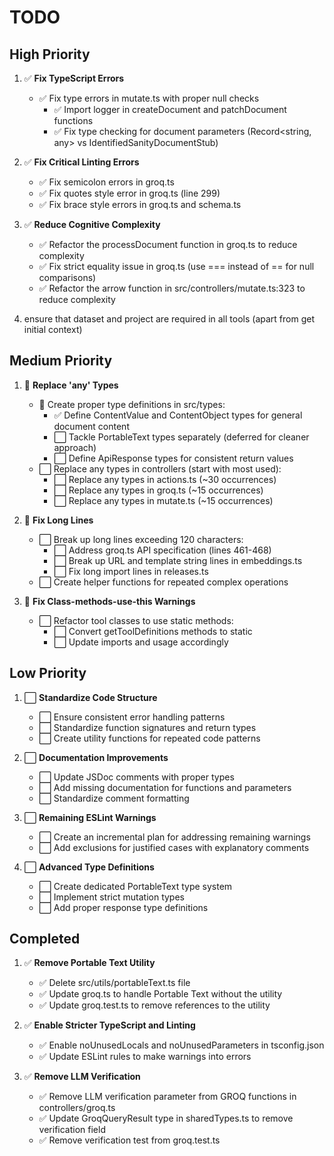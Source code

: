 # TODO

## High Priority
1. ✅ **Fix TypeScript Errors**
   - ✅ Fix type errors in mutate.ts with proper null checks
     - ✅ Import logger in createDocument and patchDocument functions
     - ✅ Fix type checking for document parameters (Record<string, any> vs IdentifiedSanityDocumentStub)

2. ✅ **Fix Critical Linting Errors**
   - ✅ Fix semicolon errors in groq.ts
   - ✅ Fix quotes style error in groq.ts (line 299)
   - ✅ Fix brace style errors in groq.ts and schema.ts

3. ✅ **Reduce Cognitive Complexity**
   - ✅ Refactor the processDocument function in groq.ts to reduce complexity
   - ✅ Fix strict equality issue in groq.ts (use === instead of == for null comparisons)
   - ✅ Refactor the arrow function in src/controllers/mutate.ts:323 to reduce complexity

4. ensure that dataset and project are required in all tools (apart from get initial context)

## Medium Priority
1. 🔄 **Replace 'any' Types**
   - 🔄 Create proper type definitions in src/types:
     - ✅ Define ContentValue and ContentObject types for general document content
     - ⬜ Tackle PortableText types separately (deferred for cleaner approach)
     - ⬜ Define ApiResponse types for consistent return values
   - ⬜ Replace any types in controllers (start with most used):
     - ⬜ Replace any types in actions.ts (~30 occurrences)
     - ⬜ Replace any types in groq.ts (~15 occurrences) 
     - ⬜ Replace any types in mutate.ts (~15 occurrences)

2. 🔄 **Fix Long Lines**
   - ⬜ Break up long lines exceeding 120 characters:
     - ⬜ Address groq.ts API specification (lines 461-468)
     - ⬜ Break up URL and template string lines in embeddings.ts
     - ⬜ Fix long import lines in releases.ts
   - ⬜ Create helper functions for repeated complex operations

3. 🔄 **Fix Class-methods-use-this Warnings**
   - ⬜ Refactor tool classes to use static methods:
     - ⬜ Convert getToolDefinitions methods to static
     - ⬜ Update imports and usage accordingly

## Low Priority
1. ⬜ **Standardize Code Structure**
   - ⬜ Ensure consistent error handling patterns
   - ⬜ Standardize function signatures and return types
   - ⬜ Create utility functions for repeated code patterns

2. ⬜ **Documentation Improvements**
   - ⬜ Update JSDoc comments with proper types
   - ⬜ Add missing documentation for functions and parameters
   - ⬜ Standardize comment formatting

3. ⬜ **Remaining ESLint Warnings**
   - ⬜ Create an incremental plan for addressing remaining warnings
   - ⬜ Add exclusions for justified cases with explanatory comments

4. ⬜ **Advanced Type Definitions**
   - ⬜ Create dedicated PortableText type system
   - ⬜ Implement strict mutation types
   - ⬜ Add proper response type definitions

## Completed
1. ✅ **Remove Portable Text Utility**
   - ✅ Delete src/utils/portableText.ts file
   - ✅ Update groq.ts to handle Portable Text without the utility
   - ✅ Update groq.test.ts to remove references to the utility

2. ✅ **Enable Stricter TypeScript and Linting**
   - ✅ Enable noUnusedLocals and noUnusedParameters in tsconfig.json
   - ✅ Update ESLint rules to make warnings into errors

3. ✅ **Remove LLM Verification**
   - ✅ Remove LLM verification parameter from GROQ functions in controllers/groq.ts
   - ✅ Update GroqQueryResult type in sharedTypes.ts to remove verification field
   - ✅ Remove verification test from groq.test.ts
